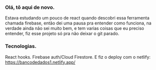 ### Olá, tô aqui de novo.

Estava estudando um pouco de react quando descobri essa ferramenta chamada firebase, então dei uma pausa pra entender como funciona, na verdade ainda não sei muito bem, e tem varias coisas que eu preciso entender, fiz esse projeto só pra não deixar  o git parado.

### Tecnologias.
React hooks.
Firebase auth/Cloud Firestore.
E fiz o deploy com o netlify: https://bancodedados1.netlify.app/
